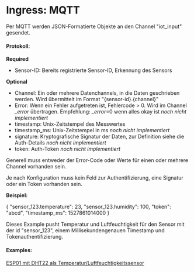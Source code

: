 # Ingress: MQTT

Per MQTT werden JSON-Formatierte Objekte an den Channel "iot_input" gesendet.

#### Protokoll:

**Required**

- Sensor-ID: Bereits registrierte Sensor-ID, Erkennung des Sensors

**Optional**

- Channel: Ein oder mehrere Datenchannels, in die Daten geschrieben werden. Wird übermittelt im Format "{sensor-id}.{channel}"
- Error: Wenn ein Fehler aufgetreten ist, Fehlercode > 0. Wird im Channel *_error* übertragen. Empfehlung: *_error*=0 wenn alles okay ist *noch nicht implementiert*
- timestamp: Unix-Zeitstempel des Messwertes
- timestamp_ms: Unix-Zeitstempel in ms *noch nicht implementiert*
- signature: Kryptografische Signatur der Daten, zur Definition siehe die Auth-Details *noch nicht implementiert*
- token: Auth-Token *noch nicht implementiert*

Generell muss entweder der Error-Code oder Werte für einen oder mehrere Channel vorhanden sein.

Je nach Konfiguration muss kein Feld zur Authentifizierung, eine Signatur oder ein Token vorhanden sein.

**Beispiel:**

{ "sensor_123.temperature": 23, "sensor_123.humidity": 100, "token": "abcd", "timestamp_ms": 1527861014000 }

Dieses Example pusht Temperatur und Luftfeuchtigkeit für den Sensor mit der id "sensor_123", einem Millisekundengenauen Timestamp und Tokenauthentifizierung.

#### Examples:

[ESP01 mit DHT22 als Temperatur/Luftfeuchtigkeitssensor](https://github.com/Freifunk-IoT/esp8266-examples/tree/master/dht22/esp01/esp01-dht22-sketch)
